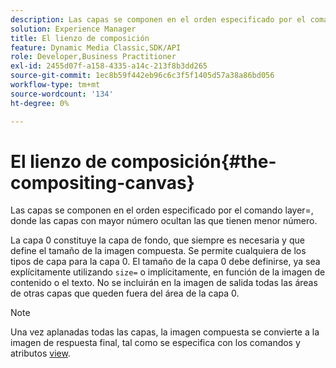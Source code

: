 ```yaml
---
description: Las capas se componen en el orden especificado por el comando layer=, donde las capas con mayor número ocultan las que tienen menor número.
solution: Experience Manager
title: El lienzo de composición
feature: Dynamic Media Classic,SDK/API
role: Developer,Business Practitioner
exl-id: 2455d07f-a158-4335-a14c-213f8b3dd265
source-git-commit: 1ec8b59f442eb96c6c3f5f1405d57a38a86bd056
workflow-type: tm+mt
source-wordcount: '134'
ht-degree: 0%

---
```


# El lienzo de composición{#the-compositing-canvas}

Las capas se componen en el orden especificado por el comando layer=, donde las capas con mayor número ocultan las que tienen menor número.

La capa 0 constituye la capa de fondo, que siempre es necesaria y que define el tamaño de la imagen compuesta. Se permite cualquiera de los tipos de capa para la capa 0. El tamaño de la capa 0 debe definirse, ya sea explícitamente utilizando `size=` o implícitamente, en función de la imagen de contenido o el texto. No se incluirán en la imagen de salida todas las áreas de otras capas que queden fuera del área de la capa 0.

>[!NOTE]
>
>Una vez aplanadas todas las capas, la imagen compuesta se convierte a la imagen de respuesta final, tal como se especifica con los comandos y atributos [view](../../../../../../is-api/http-ref/image-serving-api-ref/c-http-protocol-reference/c-syntax-and-features/c-command-overview/r-view-commands-and-attributes.md#reference-8b3d637d080a47a4ba669a7f0de2ba90).
